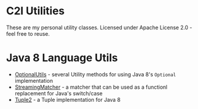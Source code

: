 # C2I Utilities

These are my personal utility classes. Licensed under Apache License 2.0 - feel free to reuse.

# Java 8 Language Utils
* [OptionalUtils](./src/main/java/eu.close2infinity.util.lang/OptionalUtils.java) - several Utility methods for using Java 8's ``Optional`` implementation
* [StreamingMatcher](./src/main/java/eu.close2infinity.util.lang/StreamingMatcher.java) - a matcher that can be used as a functionl replacement for Java's switch/case
* [Tuple2](./src/main/java/eu.close2infinity.util.lang/Tuple2.java) - a Tuple implementation for Java 8
